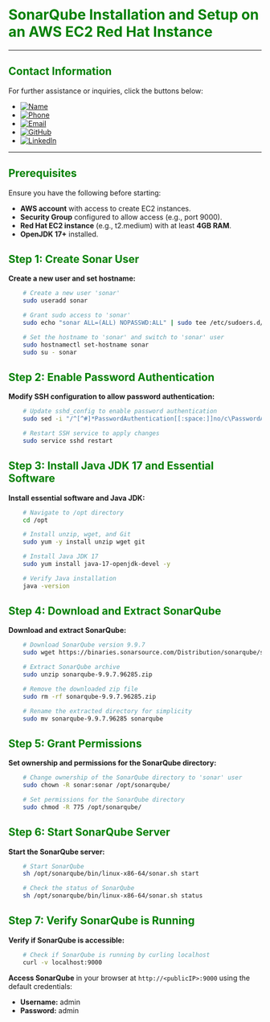 # **<span style="color:green">SonarQube Installation and Setup on an AWS EC2 Red Hat Instance</span>**

---

## **<span style="color:green">Contact Information</span>**

For further assistance or inquiries, click the buttons below:

- [![Name](https://img.shields.io/badge/Name-Nditafon%20Hyson%20Nuigho-brightgreen)](mailto:nditafonhysonn@gmail.com)
- [![Phone](https://img.shields.io/badge/Phone-%2B237679638540-brightgreen)](tel:+237679638540)
- [![Email](https://img.shields.io/badge/Email-nditafonhysonn%40gmail.com-blue)](mailto:nditafonhysonn@gmail.com)
- [![GitHub](https://img.shields.io/badge/GitHub-Hyson--Wayne-lightgrey?logo=github)](https://github.com/Hyson-Wayne)
- [![LinkedIn](https://img.shields.io/badge/LinkedIn-nditafon--hyson-blue?logo=linkedin)](https://www.linkedin.com/in/nditafon-hyson-762a6623b/)

---

## **<span style="color:green">Prerequisites</span>**
Ensure you have the following before starting:
- **AWS account** with access to create EC2 instances.
- **Security Group** configured to allow access (e.g., port 9000).
- **Red Hat EC2 instance** (e.g., t2.medium) with at least **4GB RAM**.
- **OpenJDK 17+** installed.

## **<span style="color:green">Step 1: Create Sonar User</span>**

**Create a new user and set hostname:**

```bash    
    # Create a new user 'sonar'
    sudo useradd sonar

    # Grant sudo access to 'sonar'
    sudo echo "sonar ALL=(ALL) NOPASSWD:ALL" | sudo tee /etc/sudoers.d/sonar

    # Set the hostname to 'sonar' and switch to 'sonar' user
    sudo hostnamectl set-hostname sonar
    sudo su - sonar
```

## **<span style="color:green">Step 2: Enable Password Authentication</span>**

**Modify SSH configuration to allow password authentication:**

```bash    
    # Update sshd_config to enable password authentication
    sudo sed -i "/^[^#]*PasswordAuthentication[[:space:]]no/c\PasswordAuthentication yes" /etc/ssh/sshd_config

    # Restart SSH service to apply changes
    sudo service sshd restart
```

## **<span style="color:green">Step 3: Install Java JDK 17 and Essential Software</span>**

**Install essential software and Java JDK:**

```bash    
    # Navigate to /opt directory
    cd /opt

    # Install unzip, wget, and Git
    sudo yum -y install unzip wget git

    # Install Java JDK 17
    sudo yum install java-17-openjdk-devel -y

    # Verify Java installation
    java -version
```

## **<span style="color:green">Step 4: Download and Extract SonarQube</span>**

**Download and extract SonarQube:**

```bash
    # Download SonarQube version 9.9.7
    sudo wget https://binaries.sonarsource.com/Distribution/sonarqube/sonarqube-9.9.7.96285.zip

    # Extract SonarQube archive
    sudo unzip sonarqube-9.9.7.96285.zip

    # Remove the downloaded zip file
    sudo rm -rf sonarqube-9.9.7.96285.zip

    # Rename the extracted directory for simplicity
    sudo mv sonarqube-9.9.7.96285 sonarqube
```

## **<span style="color:green">Step 5: Grant Permissions</span>**

**Set ownership and permissions for the SonarQube directory:**

```bash
    # Change ownership of the SonarQube directory to 'sonar' user
    sudo chown -R sonar:sonar /opt/sonarqube/

    # Set permissions for the SonarQube directory
    sudo chmod -R 775 /opt/sonarqube/
```

## **<span style="color:green">Step 6: Start SonarQube Server</span>**

**Start the SonarQube server:**

```bash
    # Start SonarQube
    sh /opt/sonarqube/bin/linux-x86-64/sonar.sh start

    # Check the status of SonarQube
    sh /opt/sonarqube/bin/linux-x86-64/sonar.sh status
```

## **<span style="color:green">Step 7: Verify SonarQube is Running</span>**

**Verify if SonarQube is accessible:**

```bash
    # Check if SonarQube is running by curling localhost
    curl -v localhost:9000
```

**Access SonarQube** in your browser at `http://<publicIP>:9000` using the default credentials:
- **Username:** admin
- **Password:** admin
